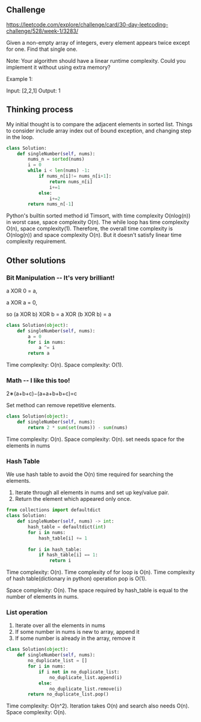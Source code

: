 ## Challenge
https://leetcode.com/explore/challenge/card/30-day-leetcoding-challenge/528/week-1/3283/

Given a non-empty array of integers, every element appears twice except for one. Find that single one.

Note:
Your algorithm should have a linear runtime complexity. Could you implement it without using extra memory?

Example 1:

Input: [2,2,1]
Output: 1


## Thinking process
My initial thought is to compare the adjacent elements in sorted list. Things to consider include array index out of bound exception, and changing step in the loop.  
``` Python
class Solution:
    def singleNumber(self, nums):
        nums_n = sorted(nums)
        i = 0
        while i < len(nums) -1:
            if nums_n[i]!= nums_n[i+1]:
                return nums_n[i]
                i+=1
            else:
                i+=2
        return nums_n[-1]
```     
Python's builtin sorted method id Timsort, with  time complexity O(nlog(n)) in worst case, space complexity O(n).
The while loop has time complexity O(n), space complexity(1). 
Therefore, the overall time complexity is O(nlog(n)) and space complexity O(n).
But it doesn't satisfy linear time complexity requirement.


## Other solutions
### Bit Manipulation -- It's very brilliant!
a XOR 0 = a,

a XOR a = 0,

so (a XOR b) XOR b = a XOR (b XOR b) = a

``` Python
class Solution(object):
    def singleNumber(self, nums):
        a = 0
        for i in nums:
            a ^= i
        return a
``` 

Time complexity: O(n).
Space complexity: O(1).


### Math -- I like this too!
2∗(a+b+c)−(a+a+b+b+c)=c

Set method can remove repetitive elements.

``` Python
class Solution(object):
    def singleNumber(self, nums):
        return 2 * sum(set(nums)) - sum(nums)
``` 

Time complexity: O(n).
Space complexity: O(n). set needs space for the elements in nums


### Hash Table
We use hash table to avoid the O(n) time required for searching the elements.

1. Iterate through all elements in nums and set up key/value pair.
2. Return the element which appeared only once.

``` Python
from collections import defaultdict
class Solution:
    def singleNumber(self, nums) -> int:
        hash_table = defaultdict(int)
        for i in nums:
            hash_table[i] += 1
        
        for i in hash_table:
            if hash_table[i] == 1:
                return i
``` 
Time complexity: O(n). Time complexity of for loop is O(n). Time complexity of hash table(dictionary in python) operation pop is O(1).

Space complexity: O(n). The space required by hash_table is equal to the number of elements in nums.


### List operation
1. Iterate over all the elements in nums
2. If some number in nums is new to array, append it
3. If some number is already in the array, remove it

``` Python
class Solution(object):
    def singleNumber(self, nums):
        no_duplicate_list = []
        for i in nums:
            if i not in no_duplicate_list:
                no_duplicate_list.append(i)
            else:
                no_duplicate_list.remove(i)
        return no_duplicate_list.pop()
```  
Time complexity: O(n^2). Iteration takes O(n) and search also needs O(n).
Space complexity: O(n).
